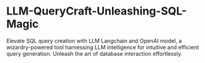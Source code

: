 # LLM-QueryCraft-Unleashing-SQL-Magic
Elevate SQL query creation with LLM Langchain and OpenAI model, a wizardry-powered tool harnessing LLM intelligence for intuitive and efficient query generation. Unleash the art of database interaction effortlessly.
